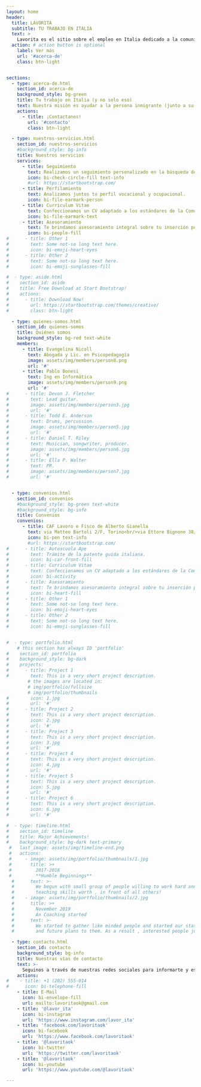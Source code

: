 ```yaml
---
layout: home
header:
  title: LAVORITA
  subtitle: TU TRABAJO EN ITALIA
  text: >
    Lavorita es el sitio sobre el empleo en Italia dedicado a la comunidad latina.
  action: # action button is optional
    label: Ver más
    url: '#acerca-de'
    class: btn-light


sections:
  - type: acerca-de.html
    section_id: acerca-de
    background_style: bg-green
    title: Tu trabajo en Italia (y no solo eso)
    text: Nuestra misión es ayudar a la persona inmigrante (junto a su familia) a insertarse en la sociedad italiana, tanto en el plano laboral como social. Podemos asesorarte y acompañarte para diagramar juntos un plan de acción que te permita desarrollarte en el area de tu interés, generando un mayor valor a tu trabajo y satisfacción personal en lo que hacés.
    actions:
      - title: ¡Contactanos!
        url: '#contacto'
        class: btn-light

  - type: nuestros-servicios.html
    section_id: nuestros-servicios
    #background_style: bg-info
    title: Nuestros servicios
    services:
      - title: Seguimiento
        text: Realizamos un seguimiento personalizado en la búsqueda de tu empleo.
        icon: bi-check-circle-fill text-info
        #url: https://startbootstrap.com/
      - title: Perfilamiento
        text: Analizamos juntos tu perfil vocacional y ocupacional.
        icon: bi-file-earmark-person
      - title: Curriculum Vitae
        text: Confeccionamos un CV adaptado a los estándares de la Comunidad Europea en idioma italiano.
        icon: bi-file-earmark-text
      - title: Asesoramiento
        text: Te brindamos asesoramiento integral sobre tu inserción personal y social en Italia.
        icon: bi-people-fill
#      - title: Other 1
#        text: Some not-so long text here.
#        icon: bi-emoji-heart-eyes
#      - title: Other 2
#        text: Some not-so long text here.
#        icon: bi-emoji-sunglasses-fill

#  - type: aside.html
#    section_id: aside
#    title: Free Download at Start Bootstrap!
#    actions:
#      - title: Download Now!
#        url: https://startbootstrap.com/themes/creative/
#        class: btn-light

  - type: quienes-somos.html
    section_id: quienes-somos
    title: Quiénes somos
    background_style: bg-red text-white
    members:
      - title: Evangelina Nicoll
        text: Abogada y Lic. en Psicopedagogía
        image: assets/img/members/person8.png
        url: '#'
      - title: Pablo Bonesi
        text: Ing en Informática
        image: assets/img/members/person9.png
        url: '#'
#      - title: Devon J. Fletcher
#        text: Lead guitar.
#        image: assets/img/members/person3.jpg
#        url: '#'
#      - title: Todd E. Anderson
#        text: Drums, percussion.
#        image: assets/img/members/person5.jpg
#        url: '#'
#      - title: Daniel T. Riley
#        text: Musician, songwriter, producer.
#        image: assets/img/members/person6.jpg
#        url: '#'
#      - title: Ella P. Walter
#        text: PR.
#        image: assets/img/members/person7.jpg
#        url: '#'


  - type: convenios.html
    section_id: convenios
    #background_style: bg-green text-white
    #background_style: bg-info
    title: Convenios
    convenios:
      - title: CAF Lavoro e Fisco de Alberto Gianella
        text: via Matteo Bartoli 2/F, Torino<br/>via Ettore Bignone 38/A primo piano, Pinerolo<br/>Tel. 375-7251808<br/>sportellopatronato20@gmail.com<br/><br/><b>Atención en italiano y español</b>
        icon: bi-pen text-info
        #url: https://startbootstrap.com/
#      - title: Autoscuola Ape
#        text: Trámite de la patente guida italiana.
#        icon: bi-car-front-fill
#      - title: Curriculum Vitae
#        text: Confeccionamos un CV adaptado a los estándares de la Comunidad Europea en idioma italiano.
#        icon: bi-activity
#      - title: Asesoramiento
#        text: Te brindamos asesoramiento integral sobre tu inserción personal y social en Italia.
#        icon: bi-heart-fill
#      - title: Other 1
#        text: Some not-so long text here.
#        icon: bi-emoji-heart-eyes
#      - title: Other 2
#        text: Some not-so long text here.
#        icon: bi-emoji-sunglasses-fill


#  - type: portfolio.html
    # this section has always ID 'portfolio'
#    section_id: portfolio
#    background_style: bg-dark
#    projects:
#      - title: Project 1
#        text: This is a very short project description.
        # the images are located in:
        # img/portfolio/fullsize
        # img/portfolio/thumbnails
#        icon: 1.jpg
#        url: '#'
#      - title: Project 2
#        text: This is a very short project description.
#        icon: 2.jpg
#        url: '#'
#      - title: Project 3
#        text: This is a very short project description.
#        icon: 3.jpg
#        url: '#'
#      - title: Project 4
#        text: This is a very short project description.
#        icon: 4.jpg
#        url: '#'
#      - title: Project 5
#        text: This is a very short project description.
#        icon: 5.jpg
#        url: '#'
#      - title: Project 6
#        text: This is a very short project description.
#        icon: 6.jpg
#        url: '#'

#  - type: timeline.html
#    section_id: timeline
#    title: Major Achievements!
#    background_style: bg-dark text-primary
 #   last_image: assets/img/timeline-end.png
 #   actions:
 #     - image: assets/img/portfolio/thumbnails/1.jpg
 #       title: >+
 #         2017-2018
 #         **Humble Beginnings**
  #      text: >-
  #        We begun with small group of people willing to work hard and make our
  #        teaching skills worth , in front of all others!
  #    - image: assets/img/portfolio/thumbnails/2.jpg
  #      title: >+
  #        November 2019
  #        An Coaching started
  #      text: >-
  #        We started to gather like minded people and started our stategies
  #        and future plans to them. As a result , interested people joined us!

  - type: contacto.html
    section_id: contacto
    background_style: bg-info
    title: Nuestras vías de contacto
    text: >-
      Seguinos a través de nuestras redes sociales para informarte y estar al tanto de las últimas novedades en materia laboral de Italia.
    actions:
#    - title: +1 (202) 555-014
#      icon: bi-telephone-fill
    - title: E-Mail
      icon: bi-envelope-fill
      url: mailto:lavoritaok@gmail.com
    - title: '@lavor_ita'
      icon: bi-instagram
      url: 'https://www.instagram.com/lavor_ita'
    - title: 'facebook.com/lavoritaok'
      icon: bi-facebook
      url: 'https://www.facebook.com/lavoritaok'
    - title: '@lavoritaok'
      icon: bi-twitter
      url: 'https://twitter.com/lavoritaok'
    - title: '@lavoritaok'
      icon: bi-youtube
      url: 'https://www.youtube.com/@lavoritaok'

---
```

